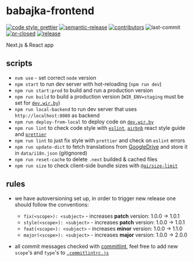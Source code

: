 # babajka-frontend

[![code style: prettier](https://img.shields.io/badge/code_style-prettier-ff69b4.svg?style=flat-square)](https://github.com/prettier/prettier)
[![semantic-release](https://img.shields.io/badge/%20%20%F0%9F%93%A6%F0%9F%9A%80-semantic--release-e10079.svg)](https://github.com/semantic-release/semantic-release)
[![contributors](https://img.shields.io/github/contributors/babajka/babajka-frontend)](https://github.com/babajka/babajka-frontend/graphs/contributors)
![last-commit](https://img.shields.io/github/last-commit/babajka/babajka-frontend)
[![pr-closed](https://img.shields.io/github/issues-pr-closed/babajka/babajka-frontend)](https://github.com/babajka/babajka-frontend/pulls?q=is%3Apr+sort%3Aupdated-desc+is%3Aclosed)
[![release](https://img.shields.io/github/v/release/babajka/babajka-frontend)](https://github.com/babajka/babajka-frontend/releases)

Next.js &amp; React app

## scripts

- `nvm use` - set correct `node` version
- `npm start` to run dev server with hot-reloading (`npm run dev`)
- `npm run start:prod` to build and run a production version
- `npm run build` to build a production version (`WIR_ENV=staging` must be set for [`dev.wir.by`](http://dev.wir.by))
- `npm run local-backend` to run dev server that uses `http://localhost:8080` as backend
- `npm run deploy-from-local` to deploy code on [`dev.wir.by`](http://dev.wir.by)
- `npm run lint` to check code style with [`eslint`](http://eslint.org/),
  [`airbnb`](https://github.com/airbnb/javascript/tree/master/react) react style guide and
  [`prettier`](https://prettier.io)
- `npm run lint` to just fix style with `prettier` and check on `eslint` errors
- `npm run update-dict` to fetch translations from [GoogleDrive](https://docs.google.com/spreadsheets/d/e/2PACX-1vTAexRyfGOsnzvZKvVpPkr8M-l3Ph2vAvBqVu7W_vrPOQ3iUIGg4ZVcOLCeFj-Qg6BowPluH9QO3vXM/pubhtml#) and store it in `data/i18n.json` (gitignored)
- `npm run reset-cache` to delete `.next` builded & cached files
- `npm run size` to check client-side bundle sizes with [`@ai/size-limit`](https://github.com/ai/size-limit)

## rules

- we have autoversioning set up, in order to trigger new release one should follow the conventions:

  - `fix(<scope>): <subject>` - increases **patch** version: 1.0.0 -> 1.0.1
  - `style(<scope>): <subject>` - increases **patch** version: 1.0.0 -> 1.0.1
  - `feat(<scope>): <subject>` - increases **minor** version: 1.0.0 -> 1.1.0
  - `major(<scope>): <subject>` - increases **major** version: 1.0.0 -> 2.0.0

- all commit messages checked with [commitlint](https://github.com/marionebl/commitlint), feel free to add new `scope`'s and `type`'s to [`.commitlintrc.js`](https://github.com/babajka/babajka-frontend/blob/master/.commitlintrc.js)
